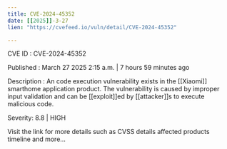 ```yaml
---
title: CVE-2024-45352
date: [[2025]]-3-27
lien: "https://cvefeed.io/vuln/detail/CVE-2024-45352"

---
```


CVE ID : CVE-2024-45352

Published :  March 27
2025
2:15 a.m. | 7 hours
59 minutes ago

Description : An code execution vulnerability exists in the [[Xiaomi]] smarthome application product. The vulnerability is caused by improper input validation and can be [[exploit]]ed by [[attacker]]s to execute malicious code.

Severity: 8.8 | HIGH

Visit the link for more details
such as CVSS details
affected products
timeline
and more...

